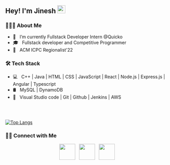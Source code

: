 
        
<h2> Hey! I'm Jinesh <img src="https://github.com/souvikguria98/souvikguria98/blob/master/Hi.gif" width="25"></h2>

<h3> 👨🏻‍💻 About Me </h3>

- 🔭 &nbsp; I’m currently Fullstack Developer Intern @Quicko
- 🎓 &nbsp; Fullstack developer and Competitive Programmer  
- 💼 &nbsp; ACM ICPC Regionalist'22


<h3>🛠 Tech Stack</h3>

- 💻 &nbsp; C++ | Java | HTML | CSS | JavaScript | React | Node.js | Express.js | Angular | Typescript
- 🛢 &nbsp; MySQL | DynamoDB
- 🔧 &nbsp; Visual Studio code | Git | Github | Jenkins | AWS


<br>

<!-- ![Jinesh's Github Stats](https://github-readme-stats.vercel.app/api?username=jinesh0109&show_icons=true&title_color=fff&icon_color=79ff97&text_color=9f9f9f&bg_color=151515) 

<img align="center" src="https://github-readme-stats.vercel.app/api?username=jinesh0109&include_all_commits=true&count_private=true&show_icons=true&line_height=20&title_color=7A7ADB&icon_color=2234AE&text_color=D3D3D3&bg_color=255,255,255" alt="Jinesh's Github Stats">
-->

</br>


[![Top Langs](https://github-readme-stats.vercel.app/api/top-langs/?username=jinesh0109&layout=compact&text_color=daf7dc&bg_color=255)](https://github.com/jinesh0109/github-readme-stats)

<h3> 🤝🏻 Connect with Me </h3>

<p align="center">
&nbsp; <a href="https://www.linkedin.com/in/jinesh-salot/" target="_blank" rel="noopener noreferrer"><img src="https://img.icons8.com/plasticine/100/000000/linkedin.png" width="50" /></a>
&nbsp; <a href="mailto:jbsalot01@gmail.com" target="_blank" rel="noopener noreferrer"><img src="https://img.icons8.com/plasticine/100/000000/gmail.png"  width="50" /></a>
&nbsp; <a href="https://www.instagram.com/jinesh0109/" target="_blank" rel="noopener noreferrer"><img src="https://img.icons8.com/plasticine/100/000000/instagram-new.png" width="50" /></a>  
</p>



